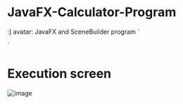 # JavaFX-Calculator-Program


:] avatar: JavaFX and SceneBuilder program
`


`



# Execution screen


![image](https://user-images.githubusercontent.com/115298517/215015363-02af7429-727a-4002-b696-73e2ef845ee1.png)




